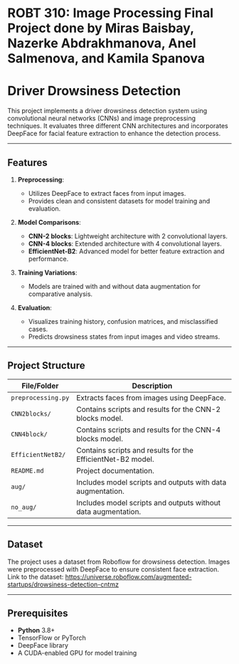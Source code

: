 # ROBT 310: Image Processing Final Project done by Miras Baisbay, Nazerke Abdrakhmanova, Anel Salmenova, and Kamila Spanova
# Driver Drowsiness Detection

This project implements a driver drowsiness detection system using convolutional neural networks (CNNs) and image preprocessing techniques. It evaluates three different CNN architectures and incorporates DeepFace for facial feature extraction to enhance the detection process.

---

## Features

1. **Preprocessing**:
   - Utilizes DeepFace to extract faces from input images.
   - Provides clean and consistent datasets for model training and evaluation.

2. **Model Comparisons**:
   - **CNN-2 blocks**: Lightweight architecture with 2 convolutional layers.
   - **CNN-4 blocks**: Extended architecture with 4 convolutional layers.
   - **EfficientNet-B2**: Advanced model for better feature extraction and performance.

3. **Training Variations**:
   - Models are trained with and without data augmentation for comparative analysis.

4. **Evaluation**:
   - Visualizes training history, confusion matrices, and misclassified cases.
   - Predicts drowsiness states from input images and video streams.

---

## Project Structure

| File/Folder                 | Description                                                                 |
|-----------------------------|-----------------------------------------------------------------------------|
| `preprocessing.py`          | Extracts faces from images using DeepFace.                                  |
| `CNN2blocks/`               | Contains scripts and results for the CNN-2 blocks model.                    |
| `CNN4block/`                | Contains scripts and results for the CNN-4 blocks model.                    |
| `EfficientNetB2/`           | Contains scripts and results for the EfficientNet-B2 model.                 |
| `README.md`                 | Project documentation.                                                     |
| `aug/`                      | Includes model scripts and outputs with data augmentation.                 |
| `no_aug/`                   | Includes model scripts and outputs without data augmentation.              |

---

## Dataset

The project uses a dataset from Roboflow for drowsiness detection. Images were preprocessed with DeepFace to ensure consistent face extraction. Link to the dataset: https://universe.roboflow.com/augmented-startups/drowsiness-detection-cntmz

---

## Prerequisites

- **Python** 3.8+
- TensorFlow or PyTorch
- DeepFace library
- A CUDA-enabled GPU for model training
